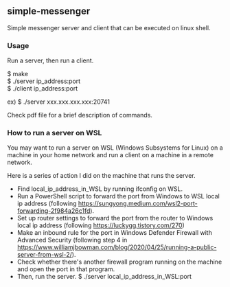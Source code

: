 ## simple-messenger
Simple messenger server and client that can be executed on linux shell. 

### Usage
Run a server, then run a client.

$ make<br/>
$ ./server ip_address:port<br/>
$ ./client ip_address:port<br/>

ex) $ ./server xxx.xxx.xxx.xxx:20741


Check pdf file for a brief description of commands. 

### How to run a server on WSL
You may want to run a server on WSL (Windows Subsystems for Linux) on a machine in your home network and run a client on a machine in a remote network.<br/>

Here is a series of action I did on the machine that runs the server. 
* Find local_ip_address_in_WSL by running ifconfig on WSL.<br/>
* Run a PowerShell script to forward the port from Windows to WSL local ip address (following https://sungyong.medium.com/wsl2-port-forwarding-2f984a26c1fd).<br/>
* Set up router settings to forward the port from the router to Windows local ip address (following https://luckygg.tistory.com/270)
* Make an inbound rule for the port in Windows Defender Firewall with Advanced Security (following step 4 in https://www.williamjbowman.com/blog/2020/04/25/running-a-public-server-from-wsl-2/).<br/>
* Check whether there's another firewall program running on the machine and open the port in that program.
* Then, run the server. $ ./server local_ip_address_in_WSL:port<br/>
